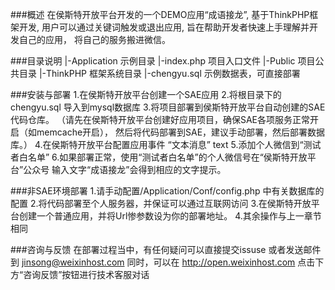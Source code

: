 ###概述
    在侯斯特开放平台开发的一个DEMO应用“成语接龙”,
    基于ThinkPHP框架开发,
    用户可以通过关键词触发或退出应用,
    旨在帮助开发者快速上手理解并开发自己的应用，
    将自己的服务搬进微信。

###目录说明
    |-Application   示例目录
    |-index.php 项目入口文件
    |-Public    项目公共目录
    |-ThinkPHP  框架系统目录
    |-chengyu.sql 示例数据表，可直接部署

###安装与部署
    1.在侯斯特开放平台创建一个SAE应用
    2.将根目录下的chengyu.sql 导入到mysql数据库
    3.将项目部署到侯斯特开放平台自动创建的SAE代码仓库。
    （请先在侯斯特开放平台创建好应用项目，确保SAE各项服务正常开启（如memcache开启），
    然后将代码部署到SAE，建议手动部署，然后部署数据库。）
    4.在侯斯特开放平台配置应用事件
    “文本消息” text
    5.添加个人微信到“测试者白名单”
    6.如果部署正常，使用“测试者白名单”的个人微信号在“侯斯特开放平台”公众号
    输入文字“成语接龙”会得到相应的文字提示。

###非SAE环境部署
    1.请手动配置/Application/Conf/config.php 中有关数据库的配置
    2.将代码部署至个人服务器，并保证可以通过互联网访问
    3.在侯斯特开放平台创建一个普通应用，并将Url惨参数设为你的部署地址。
    4.其余操作与上一章节相同


###咨询与反馈
    在部署过程当中，有任何疑问可以直接提交issuse 或者发送邮件到 jinsong@weixinhost.com
    同时，可以在 http://open.weixinhost.com 点击下方“咨询反馈”按钮进行技术客服对话






